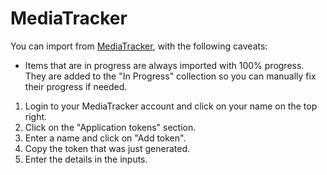 # MediaTracker

You can import from [MediaTracker](https://github.com/bonukai/MediaTracker), with
the following caveats:

- Items that are in progress are always imported with 100% progress. They are
  added to the "In Progress" collection so you can manually fix their progress
  if needed.

1. Login to your MediaTracker account and click on your name on the top right.
2. Click on the "Application tokens" section.
3. Enter a name and click on "Add token".
4. Copy the token that was just generated.
5. Enter the details in the inputs.
